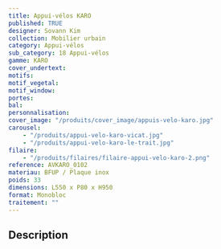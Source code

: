 ```yaml
---
title: Appui-vélos KARO
published: TRUE
designer: Sovann Kim
collection: Mobilier urbain
category: Appui-vélos
sub_category: 18 Appui-vélos
gamme: KARO
cover_undertext:
motifs:
motif_vegetal:
motif_window:
portes:
bal:
personnalisation:
cover_image: "/produits/cover_image/appuis-velo-karo.jpg"
carousel:
    - "/produits/appui-velo-karo-vicat.jpg"
    - "/produits/appui-velo-karo-le-trait.jpg"
filaire:
    - "/produits/filaires/filaire-appui-velo-karo-2.png"
reference: AVKARO_0102
materiau: BFUP / Plaque inox
poids: 33
dimensions: L550 x P80 x H950
format: Monobloc
traitement: ""
---
```


## Description
